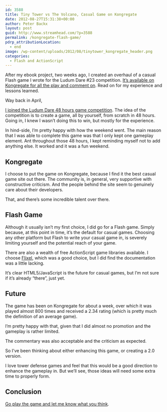 ```yaml
---
id: 3588
title: Tiny Tower vs The Volcano, Casual Game on Kongregate
date: 2012-08-27T15:31:38+00:00
author: Peter Backx
layout: post
guid: http://www.streamhead.com/?p=3588
permalink: /kongregate-flash-game/
pdrp_attributionLocation:
  - end
image: /wp-content/uploads/2012/08/tinytower_kongregate_header.png
categories:
  - Flash and ActionScript
---
```

After my ebook project, two weeks ago, I created an overhaul of a casual Flash game I wrote for the Ludum Dare #23 competition. [It&#8217;s available on Kongregate for all the play and comment on](http://www.kongregate.com/games/pbackx/tiny-tower-vs-the-volcano). Read on for my experience and lessons learned.

<!--more-->Way back in April, 

[I joined the Ludum Dare 48 hours game competition](http://www.ludumdare.com/compo/author/pbackx/). The idea of the competition is to create a game, all by yourself, from scratch in 48 hours. Going in, I knew I wasn&#8217;t doing this to win, but mostly for the experience.

In hind-side, I&#8217;m pretty happy with how the weekend went. The main reason that I was able to complete this game was that I only kept one gameplay element. Ant throughout those 48 hours, I kept reminding myself not to add anything else. It worked and it was a fun weekend.

## Kongregate

I choose to put the game on Kongregate, because I find it the best casual game site out there. The community is, in general, very supportive with constructive criticism. And the people behind the site seem to genuinely care about their developers.

That, and there&#8217;s some incredible talent over there.

## Flash Game

Although it usually isn&#8217;t my first choice, I did go for a Flash game. Simply because, at this point in time, it&#8217;s the default for casual games. Choosing any other platform but Flash to write your casual game in, is severely limiting yourself and the potential reach of your game.

There are also a wealth of free ActionScript game libraries available. I choose [Flixel](http://flixel.org/), which was a good choice, but I did find the documentation was a little lacking.

It&#8217;s clear HTML5/JavaScript is the future for casual games, but I&#8217;m not sure if it&#8217;s already &#8220;there&#8221;, just yet.

## Future

The game has been on Kongregate for about a week, over which it was played almost 800 times and received a 2.34 rating (which is pretty much the definition of an average game).

I&#8217;m pretty happy with that, given that I did almost no promotion and the gameplay is rather limited.

The commentary was also acceptable and the criticism as expected.

So I&#8217;ve been thinking about either enhancing this game, or creating a 2.0 version.

I love tower defense games and feel that this would be a good direction to enhance the gameplay in. But we&#8217;ll see, those ideas will need some extra time to properly form.

## Conclusion

[Go play the game and let me know what you think](http://www.kongregate.com/games/pbackx/tiny-tower-vs-the-volcano).

<!-- AddThis Advanced Settings generic via filter on the_content -->

<!-- AddThis Share Buttons generic via filter on the_content -->
